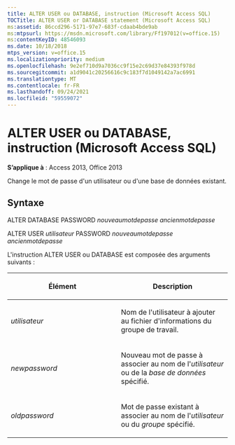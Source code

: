 ```yaml
---
title: ALTER USER ou DATABASE, instruction (Microsoft Access SQL)
TOCTitle: ALTER USER or DATABASE statement (Microsoft Access SQL)
ms:assetid: 86ccd296-5171-97e7-683f-cdaab4bde9ab
ms:mtpsurl: https://msdn.microsoft.com/library/Ff197012(v=office.15)
ms:contentKeyID: 48546093
ms.date: 10/18/2018
mtps_version: v=office.15
ms.localizationpriority: medium
ms.openlocfilehash: 9e2ef710d9a7036cc9f15e2c69d37e84393f978d
ms.sourcegitcommit: a1d9041c20256616c9c183f7d1049142a7ac6991
ms.translationtype: MT
ms.contentlocale: fr-FR
ms.lasthandoff: 09/24/2021
ms.locfileid: "59559072"
---
```

# <a name="alter-user-or-database-statement-microsoft-access-sql"></a>ALTER USER ou DATABASE, instruction (Microsoft Access SQL)

**S’applique à** : Access 2013, Office 2013

Change le mot de passe d'un utilisateur ou d'une base de données existant.

## <a name="syntax"></a>Syntaxe

ALTER DATABASE PASSWORD *nouveaumotdepasse ancienmotdepasse*

ALTER USER *utilisateur* PASSWORD *nouveaumotdepasse ancienmotdepasse*

L'instruction ALTER USER ou DATABASE est composée des arguments suivants :

<table>
<colgroup>
<col style="width: 50%" />
<col style="width: 50%" />
</colgroup>
<thead>
<tr class="header">
<th><p>Élément</p></th>
<th><p>Description</p></th>
</tr>
</thead>
<tbody>
<tr class="odd">
<td><p><em>utilisateur</em></p></td>
<td><p>Nom de l'utilisateur à ajouter au fichier d'informations du groupe de travail.</p></td>
</tr>
<tr class="even">
<td><p><em>newpassword</em></p></td>
<td><p>Nouveau mot de passe à associer au nom de l'<em>utilisateur</em> ou de la <em>base de données</em> spécifié.</p></td>
</tr>
<tr class="odd">
<td><p><em>oldpassword</em></p></td>
<td><p>Mot de passe existant à associer au nom de l'<em>utilisateur</em> ou du <em>groupe</em> spécifié.</p></td>
</tr>
</tbody>
</table>

